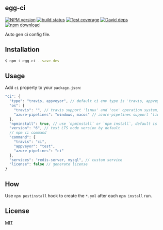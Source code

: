 egg-ci
---------------

[![NPM version][npm-image]][npm-url]
[![build status][travis-image]][travis-url]
[![Test coverage][codecov-image]][codecov-url]
[![David deps][david-image]][david-url]
[![npm download][download-image]][download-url]

[npm-image]: https://img.shields.io/npm/v/egg-ci.svg?style=flat-square
[npm-url]: https://npmjs.org/package/egg-ci
[travis-image]: https://img.shields.io/travis/eggjs/egg-ci.svg?style=flat-square
[travis-url]: https://travis-ci.org/eggjs/egg-ci
[codecov-image]: https://codecov.io/github/eggjs/egg-ci/coverage.svg?branch=master
[codecov-url]: https://codecov.io/github/eggjs/egg-ci?branch=master
[david-image]: https://img.shields.io/david/eggjs/egg-ci.svg?style=flat-square
[david-url]: https://david-dm.org/eggjs/egg-ci
[download-image]: https://img.shields.io/npm/dm/egg-ci.svg?style=flat-square
[download-url]: https://npmjs.org/package/egg-ci

Auto gen ci config file.

## Installation

```bash
$ npm i egg-ci --save-dev
```

## Usage

Add `ci` property to your `package.json`:

```js
"ci": {
  "type": "travis, appveyor", // default ci env type is 'travis, appveyor', also support 'azure-pipelines'
  "os": {
    "travis": "", // travis support 'linux' and 'osx' operation system, default is ''
    "azure-pipelines": "windows, macos" // azure-pipelines support 'linux, macos, windows', default is 'windows, macos'
  },
  "npminstall": true, // use `npminstall` or `npm install`, default is true
  "version": "6", // test LTS node version by default
  // npm ci command
  "command": {
    "travis": "ci",
    "appveyor": "test",
    "azure-pipelines": "ci"
  },
  "services": "redis-server, mysql", // custom service
  "license": false // generate license
}
```

## How

Use `npm postinstall` hook to create the `*.yml` after each `npm install` run.

## License

[MIT](LICENSE)
